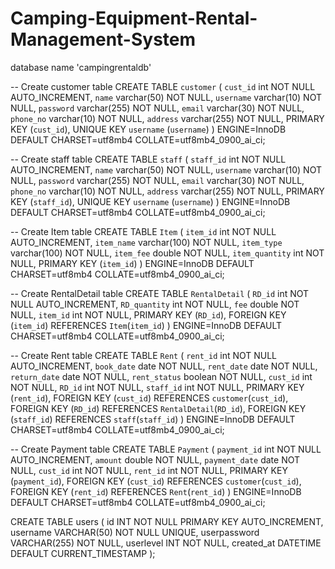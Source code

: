 # Camping-Equipment-Rental-Management-System


database name 'campingrentaldb'

-- Create customer table
CREATE TABLE `customer` (
  `cust_id` int NOT NULL AUTO_INCREMENT,
  `name` varchar(50) NOT NULL,
  `username` varchar(10) NOT NULL,
  `password` varchar(255) NOT NULL,
  `email` varchar(30) NOT NULL,
  `phone_no` varchar(10) NOT NULL,
  `address` varchar(255) NOT NULL,
  PRIMARY KEY (`cust_id`),
  UNIQUE KEY `username` (`username`)
) ENGINE=InnoDB DEFAULT CHARSET=utf8mb4 COLLATE=utf8mb4_0900_ai_ci;

-- Create staff table
CREATE TABLE `staff` (
  `staff_id` int NOT NULL AUTO_INCREMENT,
  `name` varchar(50) NOT NULL,
  `username` varchar(10) NOT NULL,
  `password` varchar(255) NOT NULL,
  `email` varchar(30) NOT NULL,
  `phone_no` varchar(10) NOT NULL,
  `address` varchar(255) NOT NULL,
  PRIMARY KEY (`staff_id`),
  UNIQUE KEY `username` (`username`)
) ENGINE=InnoDB DEFAULT CHARSET=utf8mb4 COLLATE=utf8mb4_0900_ai_ci;

-- Create Item table
CREATE TABLE `Item` (
  `item_id` int NOT NULL AUTO_INCREMENT,
  `item_name` varchar(100) NOT NULL,
  `item_type` varchar(100) NOT NULL,
  `item_fee` double NOT NULL,
  `item_quantity` int NOT NULL,
  PRIMARY KEY (`item_id`)
) ENGINE=InnoDB DEFAULT CHARSET=utf8mb4 COLLATE=utf8mb4_0900_ai_ci;

-- Create RentalDetail table
CREATE TABLE `RentalDetail` (
  `RD_id` int NOT NULL AUTO_INCREMENT,
  `RD_quantity` int NOT NULL,
  `fee` double NOT NULL,
  `item_id` int NOT NULL,
  PRIMARY KEY (`RD_id`),
  FOREIGN KEY (`item_id`) REFERENCES `Item`(`item_id`)
) ENGINE=InnoDB DEFAULT CHARSET=utf8mb4 COLLATE=utf8mb4_0900_ai_ci;

-- Create Rent table
CREATE TABLE `Rent` (
  `rent_id` int NOT NULL AUTO_INCREMENT,
  `book_date` date NOT NULL,
  `rent_date` date NOT NULL,
  `return_date` date NOT NULL,
  `rent_status` boolean NOT NULL,
  `cust_id` int NOT NULL,
  `RD_id` int NOT NULL,
  `staff_id` int NOT NULL,
  PRIMARY KEY (`rent_id`),
  FOREIGN KEY (`cust_id`) REFERENCES `customer`(`cust_id`),
  FOREIGN KEY (`RD_id`) REFERENCES `RentalDetail`(`RD_id`),
  FOREIGN KEY (`staff_id`) REFERENCES `staff`(`staff_id`)
) ENGINE=InnoDB DEFAULT CHARSET=utf8mb4 COLLATE=utf8mb4_0900_ai_ci;

-- Create Payment table
CREATE TABLE `Payment` (
  `payment_id` int NOT NULL AUTO_INCREMENT,
  `amount` double NOT NULL,
  `payment_date` date NOT NULL,
  `cust_id` int NOT NULL,
  `rent_id` int NOT NULL,
  PRIMARY KEY (`payment_id`),
  FOREIGN KEY (`cust_id`) REFERENCES `customer`(`cust_id`),
  FOREIGN KEY (`rent_id`) REFERENCES `Rent`(`rent_id`)
) ENGINE=InnoDB DEFAULT CHARSET=utf8mb4 COLLATE=utf8mb4_0900_ai_ci;

CREATE TABLE users (
    id INT NOT NULL PRIMARY KEY AUTO_INCREMENT,
    username VARCHAR(50) NOT NULL UNIQUE,
    userpassword VARCHAR(255) NOT NULL,
    userlevel INT NOT NULL,
    created_at DATETIME DEFAULT CURRENT_TIMESTAMP
);
